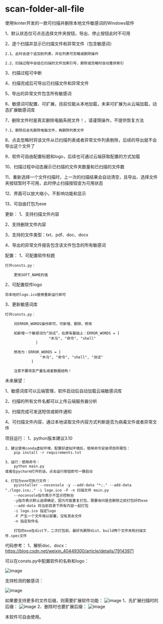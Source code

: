# scan-folder-all-file
使用tkinter开发的一款可扫描并删除本地文件敏感词的Windows软件


1、默认状态仅可点击选择文件夹按钮，导出、停止按钮此时不可用

2、逐个扫描并显示已扫描文件和异常文件（包含敏感词）

	2.1、此时会逐个追加到列表，并在列表可忽略或删除操作
 
	2.2、扫描过程中会给已扫描的文件加索引号，删除或忽略时自动重排索引
 
3、扫描过程可中断

4、扫描完成后可导出已扫描文件和异常文件

5、导出的异常文件包含所有敏感词

6、敏感词可配置、可扩展，目前仅能从本地加载，未来可扩展为从云端加载，动态扩展敏感词库

7、删除文件时是真实删除电脑系统文件！，请谨慎操作，不提供恢复方法

	7.1、删除后会先删除电脑文件，再删除列表文件
 
8、点击忽略时将该文件从已扫描列表或者异常文件列表剔除，后续的导出就不会导出这个文件了

9、软件可自由配置标题和logo，后续也可通过云端获取配置的方式加载

10、扫描过程中动态展示已扫描的文件夹数量和已扫描的文件数

11、重新选择一个文件扫描时，上一次的扫描结果会自动清空，且导出、选择文件夹按钮暂时不可用，此时停止扫描按钮变为可用状态

12、界面可以放大缩小，不影响功能和显示

13、可自由打包为exe





更新：
1、支持扫描文件内容

2、支持删除文件内容

3、支持的文件类型：txt、pdf、doc、docx

4、导出的异常文件报告包含该文件包含的所有敏感词



配置：
1、可配置软件标题

	打开consts.py：
 
		更改SOFT_NAME的值
  
2、可配置软件logo

	将本地的logo.ico替换重新运行即可
 
3、更新敏感词库

	打开consts.py：
 
		对ERROR_WORDS操作即可，可新增、删除、修改
  
		如新增一个敏感词为“测试”，在原有基础上：ERROR_WORDS = [
						"木马", "命令", "shell"
				  ]
      
		修改为：ERROR_WORDS = [
					"木马", "命令", "shell", "测试"
				]
    
		注意不要改变产量名或者数据结构！
  


未来展望：

1、敏感词库可以云端管理，软件启动后自动加载云端敏感词库

2、扫描的所有文件名都可以上传云端服务器分析

3、扫描完成可发送短信或邮件通知

4、可扫描文件内容，通过本地读取文件内容方式判断是否为病毒文件或者异常文件




项目运行：
	1、python版本建议3.10
	
	2、建议使用conda虚拟环境，配置好虚拟环境后，使用命令安装项目所需包：
		pip install -r requirements.txt
	
	3、运行：使用命令：
		python main.py 
	或者在pycharm打开的话，点击运行按钮即可一键启动
	
	4、打包为exe可执行文件：
		pyinstaller --noconsole -y --add-data "*;." --add-data "./logo.ico;." -i logo.ico -F -n 扫描文件 main.py
		--noconsole指令表示不显示控制台
		-y指令表示默认选择确定，因为可能重复打包，需要询问是否删除之前打包好的exe
		--add-data 将当前目录下所有内容一起打包
		-i logo.ico 指定logo
		-F 产生一个文件用以部署，没有其余文件
		-n 指定软件名
		
		打包的exe在dist下，二次打包前，最好先删除dist、build两个文件夹和扫描文件.spec文件

代码参考：
    1、解析doc、docx：https://blog.csdn.net/weixin_40449300/article/details/79143971
    

可以在consts.py中配置软件的名称和logo：

![image](https://github.com/2424004764/scan-folder-all-file/assets/24261680/90b53d18-f891-4543-aec2-72c261354c86)

支持检测的敏感词：

![image](https://github.com/2424004764/scan-folder-all-file/assets/24261680/545abe00-6ac1-4e3c-99f5-50fc2a9ac3b8)

如果要支持更多的文件后缀，则需要扩展软件功能：
![image](https://github.com/2424004764/scan-folder-all-file/assets/24261680/1874b8a4-e86a-482e-b4fd-824133c7f7ae)
1、先扩展扫描时的后缀：
![image](https://github.com/2424004764/scan-folder-all-file/assets/24261680/790e3466-38bd-4d9c-b44f-7363abe13591)
2、删除时也要扩展后缀：
![image](https://github.com/2424004764/scan-folder-all-file/assets/24261680/233c9897-ed4a-4b51-96b7-9fa58dcf15e0)


本软件可自由使用。
